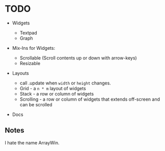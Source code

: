 TODO
====
* Widgets
    * Textpad
    * Graph

* Mix-Ins for Widgets:
    * Scrollable (Scroll contents up or down with arrow-keys)
    * Resizable

* Layouts
    * call .update when `width` or `height` changes.
    * Grid - a `n * m` layout of widgets
    * Stack  - a row or column of widgets
    * Scrolling - a row or column of widgets that extends off-screen and can be scrolled

* Docs

Notes
-----
I hate the name ArrayWin.

